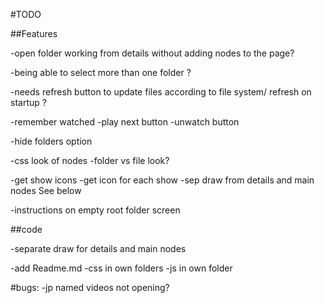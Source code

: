 #TODO

##Features

-open folder working from details without adding nodes to the page?

-being able to select more than one folder ?

-needs refresh button to update files according to file system/ refresh on startup ?

-remember watched
  -play next button
  -unwatch button

-hide folders option

-css look of nodes
  -folder vs file look?

-get show icons
  -get icon for each show
  -sep draw from details and main nodes See below

-instructions on empty root folder screen

##code

-separate draw for details and main nodes

-add Readme.md
-css in own folders
-js in own folder


#bugs:
-jp named videos not opening?
